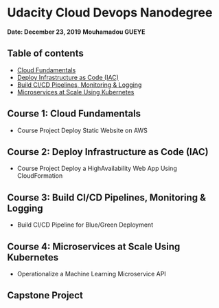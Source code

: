 # Udacity Cloud Devops Nanodegree
**Date: December 23, 2019**
**Mouhamadou GUEYE**
## Table of contents
<ul>
<li><a href="#course1">Cloud Fundamentals</a></li>
<li><a href="#course2">Deploy Infrastructure as Code (IAC)</a></li>
<li><a href="#course3">Build CI/CD Pipelines, Monitoring & Logging</a></li>
<li><a href="#course4">Microservices at Scale Using Kubernetes</a></li>
</ul>

## Course 1: Cloud Fundamentals
- Course Project Deploy Static Website on AWS 
## Course 2:  Deploy Infrastructure as Code (IAC)
- Course Project Deploy a HighAvailability Web App Using CloudFormation
## Course 3: Build CI/CD Pipelines, Monitoring & Logging
- Build CI/CD Pipeline for Blue/Green Deployment
##  Course 4: Microservices at Scale Using Kubernetes
- Operationalize a Machine Learning Microservice API
## Capstone Project
